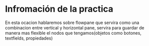 # Infromación de la practica 
En esta ocacion hablaremos sobre flowpane que servira como una combinacion entre vertical y horizontal pane, servira para guardar de manera mas flexible el nodos que tengamos(objetos como botones, textfields, propiedades)

